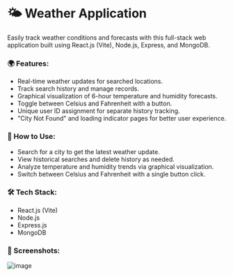 # 🌤 Weather Application
Easily track weather conditions and forecasts with this full-stack web application built using React.js (Vite), Node.js, Express, and MongoDB.

<h3>🌍 Features:</h3>
<ul>
  <li>Real-time weather updates for searched locations.</li>
  <li>Track search history and manage records.</li>
  <li>Graphical visualization of 6-hour temperature and humidity forecasts.</li>
  <li>Toggle between Celsius and Fahrenheit with a button.</li>
  <li>Unique user ID assignment for separate history tracking.</li>
  <li>"City Not Found" and loading indicator pages for better user experience.</li>
</ul>

<h3>🚀 How to Use:</h3>
<ul>
  <li>Search for a city to get the latest weather update.</li>
  <li>View historical searches and delete history as needed.</li>
  <li>Analyze temperature and humidity trends via graphical visualization.</li>
  <li>Switch between Celsius and Fahrenheit with a single button click.</li>
</ul>

<h3>🛠️ Tech Stack:</h3>
<ul>
  <li>React.js (Vite)</li>
  <li>Node.js</li>
  <li>Express.js</li>
  <li>MongoDB</li>
</ul>

<h3>📸 Screenshots:</h3>

![image](https://github.com/user-attachments/assets/17b58d6d-168e-43c6-9fc7-060737375416)


